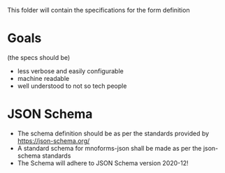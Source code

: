 This folder will contain the specifications for the form definition

# Goals

(the specs should be)

- less verbose and easily configurable
- machine readable
- well understood to not so tech people


# JSON Schema

- The schema definition should be as per the standards provided by https://json-schema.org/
- A standard schema for mnoforms-json shall be made as per the json-schema standards
- The Schema will adhere to JSON Schema version 2020-12!

